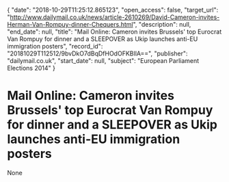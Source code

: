 {
  "date": "2018-10-29T11:25:12.865123", 
  "open_access": false, 
  "target_url": "http://www.dailymail.co.uk/news/article-2610269/David-Cameron-invites-Herman-Van-Rompuy-dinner-Chequers.html", 
  "description": null, 
  "end_date": null, 
  "title": "Mail Online: Cameron invites Brussels' top Eurocrat Van Rompuy for dinner and a SLEEPOVER as Ukip launches anti-EU immigration posters", 
  "record_id": "20181029T112512/9bvDkO7dBqDfHOdOFKBIlA==", 
  "publisher": "dailymail.co.uk", 
  "start_date": null, 
  "subject": "European Parliament Elections 2014"
}

# Mail Online: Cameron invites Brussels' top Eurocrat Van Rompuy for dinner and a SLEEPOVER as Ukip launches anti-EU immigration posters

None